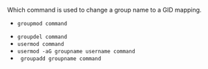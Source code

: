 Which command is used to change a group name to a GID mapping.
+ `groupmod command`
* `groupdel command`
* `usermod command`
* `usermod -aG groupname username command`
* ` groupadd groupname command`
